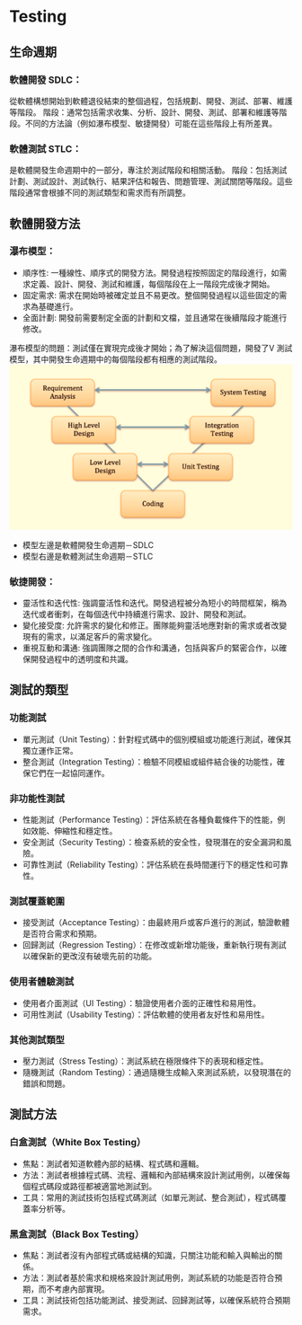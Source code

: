 # Testing
## 生命週期
### 軟體開發 SDLC：
從軟體構想開始到軟體退役結束的整個過程，包括規劃、開發、測試、部署、維護等階段。
階段：通常包括需求收集、分析、設計、開發、測試、部署和維護等階段。不同的方法論（例如瀑布模型、敏捷開發）可能在這些階段上有所差異。
### 軟體測試 STLC：
是軟體開發生命週期中的一部分，專注於測試階段和相關活動。
階段：包括測試計劃、測試設計、測試執行、結果評估和報告、問題管理、測試關閉等階段。這些階段通常會根據不同的測試類型和需求而有所調整。

## 軟體開發方法
### 瀑布模型：
* 順序性: 一種線性、順序式的開發方法。開發過程按照固定的階段進行，如需求定義、設計、開發、測試和維護，每個階段在上一階段完成後才開始。
* 固定需求: 需求在開始時被確定並且不易更改。整個開發過程以這些固定的需求為基礎進行。
* 全面計劃: 開發前需要制定全面的計劃和文檔，並且通常在後續階段才能進行修改。

瀑布模型的問題：測試僅在實現完成後才開始；為了解決這個問題，開發了V 測試模型，其中開發生命週期中的每個階段都有相應的測試階段。
![image](./images/test.png)
* 模型左邊是軟體開發生命週期－SDLC
* 模型右邊是軟體測試生命週期－STLC

### 敏捷開發：
* 靈活性和迭代性: 強調靈活性和迭代。開發過程被分為短小的時間框架，稱為迭代或者衝刺，在每個迭代中持續進行需求、設計、開發和測試。
* 變化接受度: 允許需求的變化和修正。團隊能夠靈活地應對新的需求或者改變現有的需求，以滿足客戶的需求變化。
* 重視互動和溝通: 強調團隊之間的合作和溝通，包括與客戶的緊密合作，以確保開發過程中的透明度和共識。

## 測試的類型
### 功能測試
* 單元測試（Unit Testing）：針對程式碼中的個別模組或功能進行測試，確保其獨立運作正常。
* 整合測試（Integration Testing）：檢驗不同模組或組件結合後的功能性，確保它們在一起協同運作。
### 非功能性測試
* 性能測試（Performance Testing）：評估系統在各種負載條件下的性能，例如效能、伸縮性和穩定性。
* 安全測試（Security Testing）：檢查系統的安全性，發現潛在的安全漏洞和風險。
* 可靠性測試（Reliability Testing）：評估系統在長時間運行下的穩定性和可靠性。
### 測試覆蓋範圍
* 接受測試（Acceptance Testing）：由最終用戶或客戶進行的測試，驗證軟體是否符合需求和預期。
* 回歸測試（Regression Testing）：在修改或新增功能後，重新執行現有測試以確保新的更改沒有破壞先前的功能。
### 使用者體驗測試
* 使用者介面測試（UI Testing）：驗證使用者介面的正確性和易用性。
* 可用性測試（Usability Testing）：評估軟體的使用者友好性和易用性。
### 其他測試類型
* 壓力測試（Stress Testing）：測試系統在極限條件下的表現和穩定性。
* 隨機測試（Random Testing）：通過隨機生成輸入來測試系統，以發現潛在的錯誤和問題。

## 測試方法
### 白盒測試（White Box Testing）
* 焦點：測試者知道軟體內部的結構、程式碼和邏輯。
* 方法：測試者根據程式碼、流程、邏輯和內部結構來設計測試用例，以確保每個程式碼段或路徑都被適當地測試到。
* 工具：常用的測試技術包括程式碼測試（如單元測試、整合測試），程式碼覆蓋率分析等。
### 黑盒測試（Black Box Testing）
* 焦點：測試者沒有內部程式碼或結構的知識，只關注功能和輸入與輸出的關係。
* 方法：測試者基於需求和規格來設計測試用例，測試系統的功能是否符合預期，而不考慮內部實現。
* 工具：測試技術包括功能測試、接受測試、回歸測試等，以確保系統符合預期需求。